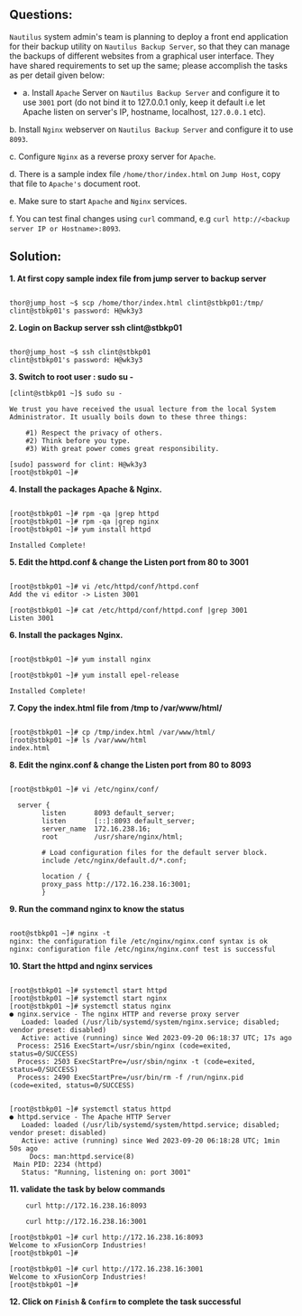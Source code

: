 

## Questions:

`Nautilus` system admin's team is planning to deploy a front end application for their backup utility on `Nautilus Backup Server`, so that they can manage the backups of different websites from a graphical user interface. They have shared requirements to set up the same; please accomplish the tasks as per detail given below:



- a. Install `Apache` Server on `Nautilus Backup Server` and configure it to use `3001` port (do not bind it to 127.0.0.1 only, keep it default i.e let Apache listen on server's IP, hostname, localhost, `127.0.0.1` etc).


b. Install `Nginx` webserver on `Nautilus Backup Server` and configure it to use `8093`.


c. Configure `Nginx` as a reverse proxy server for `Apache`.


d. There is a sample index file `/home/thor/index.html` on `Jump Host`, copy that file to `Apache's` document root.


e. Make sure to start `Apache` and `Nginx` services.


f. You can test final changes using `curl` command, e.g `curl http://<backup server IP or Hostname>:8093`.


## Solution:  

**1. At first copy sample index file from jump server to backup server**

```

thor@jump_host ~$ scp /home/thor/index.html clint@stbkp01:/tmp/
clint@stbkp01's password: H@wk3y3
```


**2. Login on Backup server  ssh clint@stbkp01**

```

thor@jump_host ~$ ssh clint@stbkp01
clint@stbkp01's password: H@wk3y3
```

**3. Switch to  root user : sudo su -**

```
[clint@stbkp01 ~]$ sudo su -

We trust you have received the usual lecture from the local System
Administrator. It usually boils down to these three things:

    #1) Respect the privacy of others.
    #2) Think before you type.
    #3) With great power comes great responsibility.

[sudo] password for clint: H@wk3y3
[root@stbkp01 ~]# 
```

**4. Install the packages Apache & Nginx.**

```

[root@stbkp01 ~]# rpm -qa |grep httpd
[root@stbkp01 ~]# rpm -qa |grep nginx
[root@stbkp01 ~]# yum install httpd

Installed Complete!
```

**5. Edit the httpd.conf & change the Listen port from 80 to 3001**

```

[root@stbkp01 ~]# vi /etc/httpd/conf/httpd.conf
Add the vi editor -> Listen 3001

[root@stbkp01 ~]# cat /etc/httpd/conf/httpd.conf |grep 3001
Listen 3001
```

**6. Install the packages Nginx.**

```

[root@stbkp01 ~]# yum install nginx

[root@stbkp01 ~]# yum install epel-release

Installed Complete!
```

**7. Copy the index.html file from /tmp to /var/www/html/**

```

[root@stbkp01 ~]# cp /tmp/index.html /var/www/html/
[root@stbkp01 ~]# ls /var/www/html
index.html
```

**8. Edit the nginx.conf & change the Listen port from 80 to 8093**

```

[root@stbkp01 ~]# vi /etc/nginx/conf/

  server {
        listen       8093 default_server;
        listen       [::]:8093 default_server;
        server_name  172.16.238.16;
        root         /usr/share/nginx/html;

        # Load configuration files for the default server block.
        include /etc/nginx/default.d/*.conf;

        location / {
        proxy_pass http://172.16.238.16:3001;
        }
```

**9. Run the command nginx to know the status**

```

root@stbkp01 ~]# nginx -t
nginx: the configuration file /etc/nginx/nginx.conf syntax is ok
nginx: configuration file /etc/nginx/nginx.conf test is successful
```

**10. Start the httpd and nginx services** 

```

[root@stbkp01 ~]# systemctl start httpd
[root@stbkp01 ~]# systemctl start nginx
[root@stbkp01 ~]# systemctl status nginx
● nginx.service - The nginx HTTP and reverse proxy server
   Loaded: loaded (/usr/lib/systemd/system/nginx.service; disabled; vendor preset: disabled)
   Active: active (running) since Wed 2023-09-20 06:18:37 UTC; 17s ago
  Process: 2516 ExecStart=/usr/sbin/nginx (code=exited, status=0/SUCCESS)
  Process: 2503 ExecStartPre=/usr/sbin/nginx -t (code=exited, status=0/SUCCESS)
  Process: 2490 ExecStartPre=/usr/bin/rm -f /run/nginx.pid (code=exited, status=0/SUCCESS)


[root@stbkp01 ~]# systemctl status httpd
● httpd.service - The Apache HTTP Server
   Loaded: loaded (/usr/lib/systemd/system/httpd.service; disabled; vendor preset: disabled)
   Active: active (running) since Wed 2023-09-20 06:18:28 UTC; 1min 50s ago
     Docs: man:httpd.service(8)
 Main PID: 2234 (httpd)
   Status: "Running, listening on: port 3001"
```

**11. validate the task by below commands**

```
	curl http://172.16.238.16:8093

	curl http://172.16.238.16:3001

[root@stbkp01 ~]# curl http://172.16.238.16:8093
Welcome to xFusionCorp Industries!
[root@stbkp01 ~]# 

[root@stbkp01 ~]# curl http://172.16.238.16:3001
Welcome to xFusionCorp Industries!
[root@stbkp01 ~]# 
```

**12. Click on `Finish` & `Confirm` to complete the task successful**